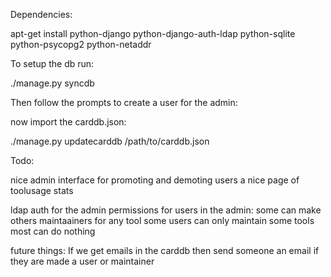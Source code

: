 
Dependencies:

apt-get install python-django python-django-auth-ldap python-sqlite python-psycopg2 python-netaddr

To setup the db run:

./manage.py syncdb

Then follow the prompts to create a user for the admin:

now import the carddb.json:

./manage.py updatecarddb /path/to/carddb.json

Todo:

nice admin interface for promoting and demoting users
a nice page of toolusage stats

ldap auth for the admin
permissions for users in the admin:
	some can make others maintaainers for any tool
	some users can only maintain some tools
	most can do nothing

future things:
	If we get emails in the carddb then send someone an email if they are made a user or maintainer
